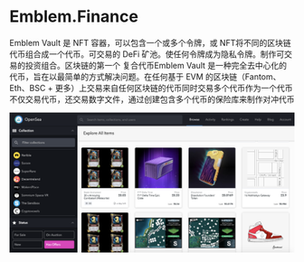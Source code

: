 # Emblem.Finance

Emblem Vault 是 NFT 容器，可以包含一个或多个令牌，或 NFT将不同的区块链代币组合成一个代币。可交易的 DeFi 矿池。使任何令牌成为隐私令牌。制作可交易的投资组合。区块链的第一个 复合代币Emblem Vault 是一种完全去中心化的代币，旨在以最简单的方式解决问题。在任何基于 EVM 的区块链（Fantom、Eth、BSC + 更多）上交易来自任何区块链的代币同时交易多个代币作为一个代币不仅交易代币，还交易数字文件，通过创建包含多个代币的保险库来制作对冲代币

![nft](1.png)
